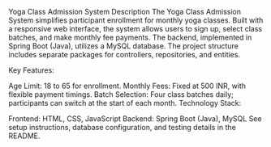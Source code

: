 
Yoga Class Admission System
Description
The Yoga Class Admission System simplifies participant enrollment for monthly yoga classes. Built with a responsive web interface, the system allows users to sign up, select class batches, and make monthly fee payments. The backend, implemented in Spring Boot (Java), utilizes a MySQL database. The project structure includes separate packages for controllers, repositories, and entities.

Key Features:

Age Limit: 18 to 65 for enrollment.
Monthly Fees: Fixed at 500 INR, with flexible payment timings.
Batch Selection: Four class batches daily; participants can switch at the start of each month.
Technology Stack:

Frontend: HTML, CSS, JavaScript
Backend: Spring Boot (Java), MySQL
See setup instructions, database configuration, and testing details in the README.
